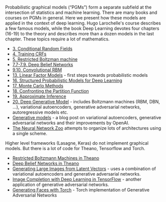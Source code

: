 Probabilistic graphical models (“PGMs”) form a separate subfield at the intersection of statistics and machine learning. There are many books and courses on PGMs in general. Here we present how these models are applied in the context of deep learning. Hugo Larochelle's course describes a few famous models, while the book Deep Learning devotes four chapters (16-19) to the theory and describes more than a dozen models in the last chapter. These topics require a lot of mathematics.

* [3. Conditional Random Fields](https://www.youtube.com/watch?v=GF3iSJkgPbA&list=PL6Xpj9I5qXYEcOhn7TqghAJ6NAPrNmUBH&index=18)
* [4. Training CRFs](https://www.youtube.com/watch?v=6dpGB60Q1Ts&list=PL6Xpj9I5qXYEcOhn7TqghAJ6NAPrNmUBH&index=28)
* [5. Restricted Boltzman machine](https://www.youtube.com/watch?v=p4Vh_zMw-HQ&list=PL6Xpj9I5qXYEcOhn7TqghAJ6NAPrNmUBH&index=36)
* [7.7-7.9. Deep Belief Networks](https://www.youtube.com/watch?v=vkb6AWYXZ5I&list=PL6Xpj9I5qXYEcOhn7TqghAJ6NAPrNmUBH&index=57)
* [9.10. Convolutional RBM](https://www.youtube.com/watch?v=y0SISi_T6s8&list=PL6Xpj9I5qXYEcOhn7TqghAJ6NAPrNmUBH&index=78)
* [13. Linear Factor Models](https://github.com/khanhnamle1994/complete-guide-to-deep-learning/blob/master/Probabilistic-Graphical-Models/linear_factor_models.pdf) - first steps towards probabilistic models
* [16. Structured Probabilistic Models for Deep Learning](https://github.com/khanhnamle1994/complete-guide-to-deep-learning/blob/master/Probabilistic-Graphical-Models/structured-probabilistic-models-for-deep-learning.pdf)
* [17. Monte Carlo Methods](https://github.com/khanhnamle1994/complete-guide-to-deep-learning/blob/master/Probabilistic-Graphical-Models/monte-carlo-methods.pdf)
* [18. Confronting the Partition Function](https://github.com/khanhnamle1994/complete-guide-to-deep-learning/blob/master/Probabilistic-Graphical-Models/confronting-partition-function.pdf)
* [19. Approximate Inference](https://github.com/khanhnamle1994/complete-guide-to-deep-learning/blob/master/Probabilistic-Graphical-Models/approximate-inference.pdf)
* [20. Deep Generative Model](https://github.com/khanhnamle1994/complete-guide-to-deep-learning/blob/master/Probabilistic-Graphical-Models/deep-generative-models.pdf) - includes Boltzmann machines (RBM, DBN, ...), variational autoencoders, generative adversarial networks, autoregressive models etc.
* [Generative models](https://blog.openai.com/generative-models/) - a blog post on variational autoencoders, generative adversarial networks and their improvements by OpenAI.
* [The Neural Network Zoo](http://www.asimovinstitute.org/neural-network-zoo/) attempts to organize lots of architectures using a single scheme.

Higher level frameworks (Lasagne, Keras) do not implement graphical models. But there is a lot of code for Theano, Tensorflow and Torch.

* [Restricted Boltzmann Machines in Theano](http://deeplearning.net/tutorial/rbm.html)
* [Deep Belief Networks in Theano](http://deeplearning.net/tutorial/DBN.html)
* [Generating Large Images from Latent Vectors](http://blog.otoro.net/2016/04/01/generating-large-images-from-latent-vectors/) - uses a combination of variational autoencoders and generative adversarial networks.
* [Image Completion with Deep Learning in TensorFlow](https://bamos.github.io/2016/08/09/deep-completion/) - another application of generative adversarial networks.
* [Generating Faces with Torch](http://torch.ch/blog/2015/11/13/gan.html) - Torch implementation of Generative Adversarial Networks
